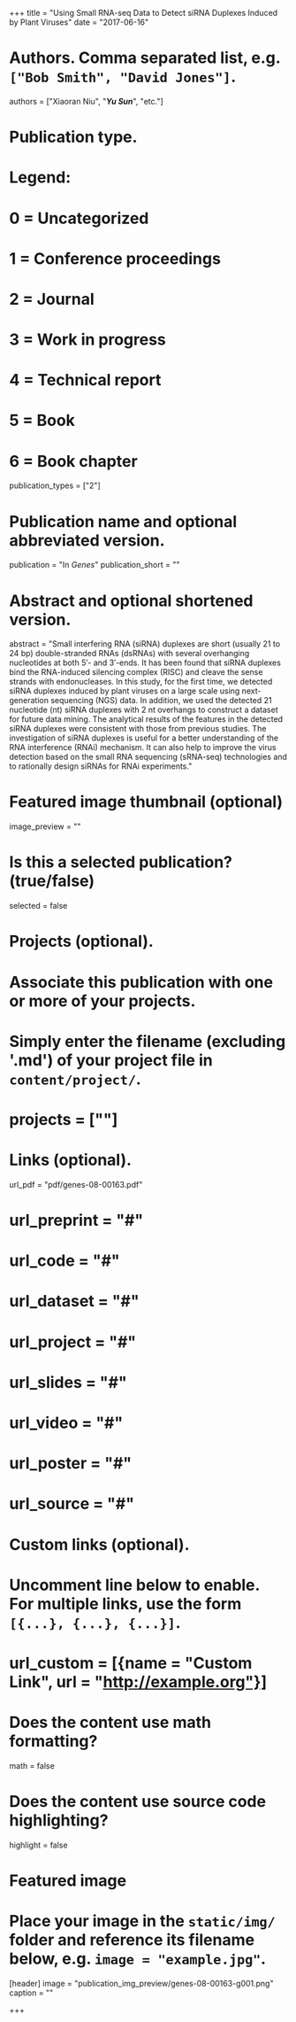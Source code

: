 +++
title = "Using Small RNA-seq Data to Detect siRNA Duplexes Induced by Plant Viruses"
date = "2017-06-16"

# Authors. Comma separated list, e.g. `["Bob Smith", "David Jones"]`.
authors = ["Xiaoran Niu", "***Yu Sun***", "etc."]

# Publication type.
# Legend:
# 0 = Uncategorized
# 1 = Conference proceedings
# 2 = Journal
# 3 = Work in progress
# 4 = Technical report
# 5 = Book
# 6 = Book chapter
publication_types = ["2"]

# Publication name and optional abbreviated version.
publication = "In *Genes*"
publication_short = ""

# Abstract and optional shortened version.
abstract = "Small interfering RNA (siRNA) duplexes are short (usually 21 to 24 bp) double-stranded RNAs (dsRNAs) with several overhanging nucleotides at both 5′- and 3′-ends. It has been found that siRNA duplexes bind the RNA-induced silencing complex (RISC) and cleave the sense strands with endonucleases. In this study, for the first time, we detected siRNA duplexes induced by plant viruses on a large scale using next-generation sequencing (NGS) data. In addition, we used the detected 21 nucleotide (nt) siRNA duplexes with 2 nt overhangs to construct a dataset for future data mining. The analytical results of the features in the detected siRNA duplexes were consistent with those from previous studies. The investigation of siRNA duplexes is useful for a better understanding of the RNA interference (RNAi) mechanism. It can also help to improve the virus detection based on the small RNA sequencing (sRNA-seq) technologies and to rationally design siRNAs for RNAi experiments."

# Featured image thumbnail (optional)
image_preview = ""

# Is this a selected publication? (true/false)
selected = false

# Projects (optional).
#   Associate this publication with one or more of your projects.
#   Simply enter the filename (excluding '.md') of your project file in `content/project/`.
# projects = [""]

# Links (optional).
url_pdf = "pdf/genes-08-00163.pdf"
# url_preprint = "#"
# url_code = "#"
# url_dataset = "#"
# url_project = "#"
# url_slides = "#"
# url_video = "#"
# url_poster = "#"
# url_source = "#"

# Custom links (optional).
#   Uncomment line below to enable. For multiple links, use the form `[{...}, {...}, {...}]`.
# url_custom = [{name = "Custom Link", url = "http://example.org"}]

# Does the content use math formatting?
math = false

# Does the content use source code highlighting?
highlight = false

# Featured image
# Place your image in the `static/img/` folder and reference its filename below, e.g. `image = "example.jpg"`.
[header]
image = "publication_img_preview/genes-08-00163-g001.png"
caption = ""

+++
